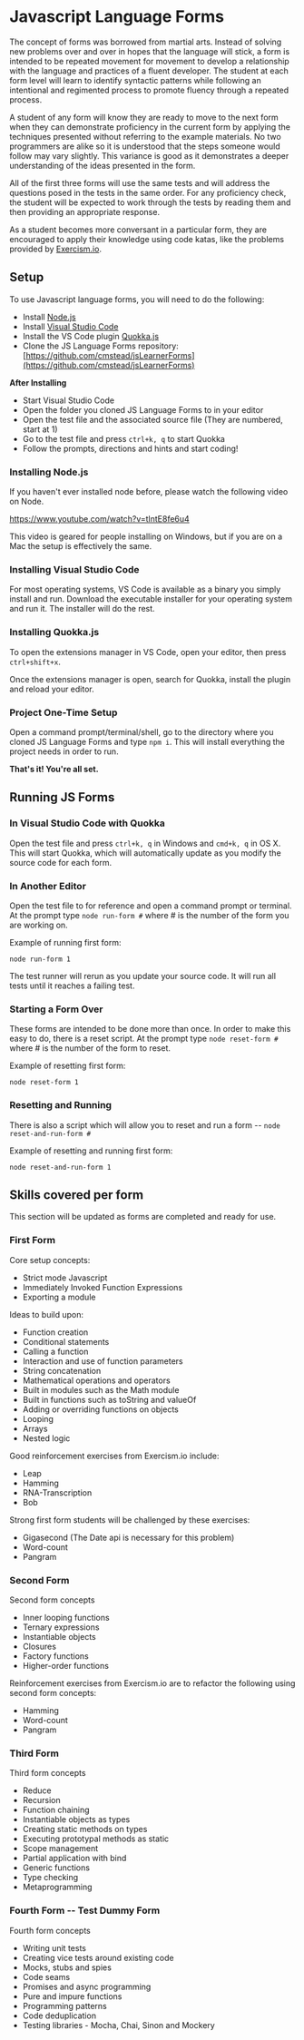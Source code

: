 # Javascript Language Forms #

The concept of forms was borrowed from martial arts. Instead of solving new problems over and over in hopes that the language will stick, a form is intended to be repeated movement for movement to develop a relationship with the language and practices of a fluent developer. The student at each form level will learn to identify syntactic patterns while following an intentional and regimented process to promote fluency through a repeated process.

A student of any form will know they are ready to move to the next form when they can demonstrate proficiency in the current form by applying the techniques presented without referring to the example materials. No two programmers are alike so it is understood that the steps someone would follow may vary slightly. This variance is good as it demonstrates a deeper understanding of the ideas presented in the form.

All of the first three forms will use the same tests and will address the questions posed in the tests in the same order. For any proficiency check, the student will be expected to work through the tests by reading them and then providing an appropriate response.

As a student becomes more conversant in a particular form, they are encouraged to apply their knowledge using code katas, like the problems provided by [Exercism.io](http://exercism.io/).

## Setup ##

To use Javascript language forms, you will need to do the following:

- Install [Node.js](https://nodejs.org/)
- Install [Visual Studio Code](https://code.visualstudio.com/)
- Install the VS Code plugin [Quokka.js](https://quokkajs.com/)
- Clone the JS Language Forms repository: [https://github.com/cmstead/jsLearnerForms](https://github.com/cmstead/jsLearnerForms)

**After Installing**

- Start Visual Studio Code
- Open the folder you cloned JS Language Forms to in your editor
- Open the test file and the associated source file (They are numbered, start at 1)
- Go to the test file and press `ctrl+k, q` to start Quokka
- Follow the prompts, directions and hints and start coding!

### Installing Node.js ###

If you haven't ever installed node before, please watch the following video on Node.

https://www.youtube.com/watch?v=tlntE8fe6u4

This video is geared for people installing on Windows, but if you are on a Mac the setup is effectively the same.

### Installing Visual Studio Code ###

For most operating systems, VS Code is available as a binary you simply install and run. Download the executable installer for your operating system and run it. The installer will do the rest.

### Installing Quokka.js ###

To open the extensions manager in VS Code, open your editor, then press `ctrl+shift+x`.

Once the extensions manager is open, search for Quokka, install the plugin and reload your editor.

### Project One-Time Setup ###

Open a command prompt/terminal/shell, go to the directory where you cloned JS Language Forms and type `npm i`.  This will install everything the project needs in order to run.

**That's it! You're all set.**

## Running JS Forms ##

### In Visual Studio Code with Quokka ###

Open the test file and press `ctrl+k, q` in Windows and `cmd+k, q` in OS X. This will start Quokka, which will automatically update as you modify the source code for each form.

### In Another Editor ###

Open the test file to for reference and open a command prompt or terminal.  At the prompt type `node run-form #` where # is the number of the form you are working on.

Example of running first form:

`node run-form 1`

The test runner will rerun as you update your source code.  It will run all tests until it reaches a failing test.

### Starting a Form Over ###

These forms are intended to be done more than once.  In order to make this easy to do, there is a reset script.  At the prompt type `node reset-form #` where # is the number of the form to reset.

Example of resetting first form:

`node reset-form 1`

### Resetting and Running ###

There is also a script which will allow you to reset and run a form -- `node reset-and-run-form #`

Example of resetting and running first form:

`node reset-and-run-form 1`

## Skills covered per form ##

This section will be updated as forms are completed and ready for use.

### First Form ###

Core setup concepts:

- Strict mode Javascript
- Immediately Invoked Function Expressions
- Exporting a module

Ideas to build upon:

- Function creation
- Conditional statements
- Calling a function
- Interaction and use of function parameters
- String concatenation
- Mathematical operations and operators
- Built in modules such as the Math module
- Built in functions such as toString and valueOf
- Adding or overriding functions on objects
- Looping
- Arrays
- Nested logic

Good reinforcement exercises from Exercism.io include:

- Leap
- Hamming
- RNA-Transcription
- Bob

Strong first form students will be challenged by these exercises:

- Gigasecond (The Date api is necessary for this problem)
- Word-count
- Pangram

### Second Form

Second form concepts

- Inner looping functions
- Ternary expressions
- Instantiable objects
- Closures
- Factory functions
- Higher-order functions

Reinforcement exercises from Exercism.io are to refactor the following using second form concepts:

- Hamming
- Word-count
- Pangram

### Third Form

Third form concepts

- Reduce
- Recursion
- Function chaining
- Instantiable objects as types
- Creating static methods on types
- Executing prototypal methods as static
- Scope management
- Partial application with bind
- Generic functions
- Type checking
- Metaprogramming

### Fourth Form -- Test Dummy Form

Fourth form concepts

- Writing unit tests
- Creating vice tests around existing code
- Mocks, stubs and spies
- Code seams
- Promises and async programming
- Pure and impure functions
- Programming patterns
- Code deduplication
- Testing libraries - Mocha, Chai, Sinon and Mockery